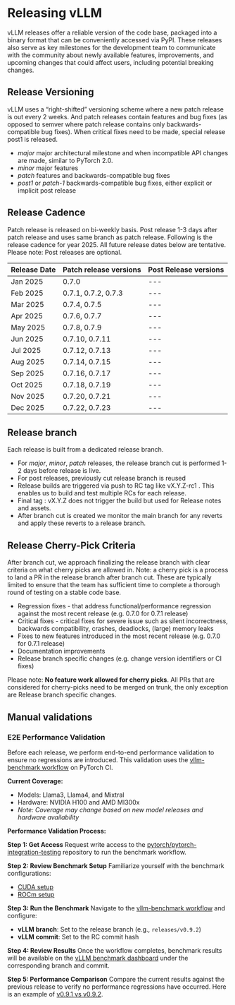 # Releasing vLLM

vLLM releases offer a reliable version of the code base, packaged into a binary format that can be conveniently accessed via PyPI. These releases also serve as key milestones for the development team to communicate with the community about newly available features, improvements, and upcoming changes that could affect users, including potential breaking changes.

## Release Versioning

vLLM uses a “right-shifted” versioning scheme where a new patch release is out every 2 weeks. And patch releases contain features and bug fixes (as opposed to semver where patch release contains only backwards-compatible bug fixes). When critical fixes need to be made, special release post1 is released.

* _major_ major architectural milestone and when incompatible API changes are made, similar to PyTorch 2.0.
* _minor_ major features
* _patch_ features and backwards-compatible bug fixes
* _post1_ or _patch-1_ backwards-compatible bug fixes, either explicit or implicit post release

## Release Cadence

Patch release is released on bi-weekly basis. Post release 1-3 days after patch release and uses same branch as patch release.
Following is the release cadence for year 2025. All future release dates below are tentative. Please note: Post releases are optional.

| Release Date | Patch release versions | Post Release versions |
| --- | --- | --- |
| Jan 2025 | 0.7.0 | --- |
| Feb 2025 | 0.7.1, 0.7.2, 0.7.3  | --- |
| Mar 2025 | 0.7.4, 0.7.5 | --- |
| Apr 2025 | 0.7.6, 0.7.7 | --- |
| May 2025 | 0.7.8, 0.7.9 | --- |
| Jun 2025 | 0.7.10, 0.7.11 | --- |
| Jul 2025 | 0.7.12, 0.7.13 | --- |
| Aug 2025 | 0.7.14, 0.7.15 | --- |
| Sep 2025 | 0.7.16, 0.7.17 | --- |
| Oct 2025 | 0.7.18, 0.7.19 | --- |
| Nov 2025 | 0.7.20, 0.7.21 | --- |
| Dec 2025 | 0.7.22, 0.7.23 | --- |

## Release branch

Each release is built from a dedicated release branch.

* For _major_, _minor_, _patch_ releases, the release branch cut is performed 1-2 days before release is live.
* For post releases, previously cut release branch is reused
* Release builds are triggered via push to RC tag like vX.Y.Z-rc1 . This enables us to build and test multiple RCs for each release.
* Final tag : vX.Y.Z does not trigger the build but used for Release notes and assets.
* After branch cut is created we monitor the main branch for any reverts and apply these reverts to a release branch.

## Release Cherry-Pick Criteria

After branch cut, we approach finalizing the release branch with clear criteria on what cherry picks are allowed in. Note: a cherry pick is a process to land a PR in the release branch after branch cut. These are typically limited to ensure that the team has sufficient time to complete a thorough round of testing on a stable code base.

* Regression fixes - that address functional/performance regression against the most recent release (e.g. 0.7.0 for 0.7.1 release)
* Critical fixes - critical fixes for severe issue such as silent incorrectness, backwards compatibility, crashes, deadlocks, (large) memory leaks
* Fixes to new features introduced in the most recent release (e.g. 0.7.0 for 0.7.1 release)
* Documentation improvements
* Release branch specific changes (e.g. change version identifiers or CI fixes)

Please note: **No feature work allowed for cherry picks**. All PRs that are considered for cherry-picks need to be merged on trunk, the only exception are Release branch specific changes.

## Manual validations

### E2E Performance Validation

Before each release, we perform end-to-end performance validation to ensure no regressions are introduced. This validation uses the [vllm-benchmark workflow](https://github.com/pytorch/pytorch-integration-testing/actions/workflows/vllm-benchmark.yml) on PyTorch CI.

**Current Coverage:**
* Models: Llama3, Llama4, and Mixtral
* Hardware: NVIDIA H100 and AMD MI300x
* *Note: Coverage may change based on new model releases and hardware availability*

**Performance Validation Process:**

**Step 1: Get Access**
Request write access to the [pytorch/pytorch-integration-testing](https://github.com/pytorch/pytorch-integration-testing) repository to run the benchmark workflow.

**Step 2: Review Benchmark Setup**
Familiarize yourself with the benchmark configurations:
* [CUDA setup](https://github.com/pytorch/pytorch-integration-testing/tree/main/vllm-benchmarks/benchmarks/cuda)
* [ROCm setup](https://github.com/pytorch/pytorch-integration-testing/tree/main/vllm-benchmarks/benchmarks/rocm)

**Step 3: Run the Benchmark**
Navigate to the [vllm-benchmark workflow](https://github.com/pytorch/pytorch-integration-testing/actions/workflows/vllm-benchmark.yml) and configure:
* **vLLM branch**: Set to the release branch (e.g., `releases/v0.9.2`)
* **vLLM commit**: Set to the RC commit hash

**Step 4: Review Results**
Once the workflow completes, benchmark results will be available on the [vLLM benchmark dashboard](https://hud.pytorch.org/benchmark/llms?repoName=vllm-project%2Fvllm) under the corresponding branch and commit.

**Step 5: Performance Comparison**
Compare the current results against the previous release to verify no performance regressions have occurred. Here is an
example of [v0.9.1 vs v0.9.2](https://hud.pytorch.org/benchmark/llms?startTime=Thu%2C%2017%20Apr%202025%2021%3A43%3A50%20GMT&stopTime=Wed%2C%2016%20Jul%202025%2021%3A43%3A50%20GMT&granularity=week&lBranch=releases/v0.9.1&lCommit=b6553be1bc75f046b00046a4ad7576364d03c835&rBranch=releases/v0.9.2&rCommit=a5dd03c1ebc5e4f56f3c9d3dc0436e9c582c978f&repoName=vllm-project%2Fvllm&benchmarkName=&modelName=All%20Models&backendName=All%20Backends&modeName=All%20Modes&dtypeName=All%20DType&deviceName=All%20Devices&archName=All%20Platforms).

